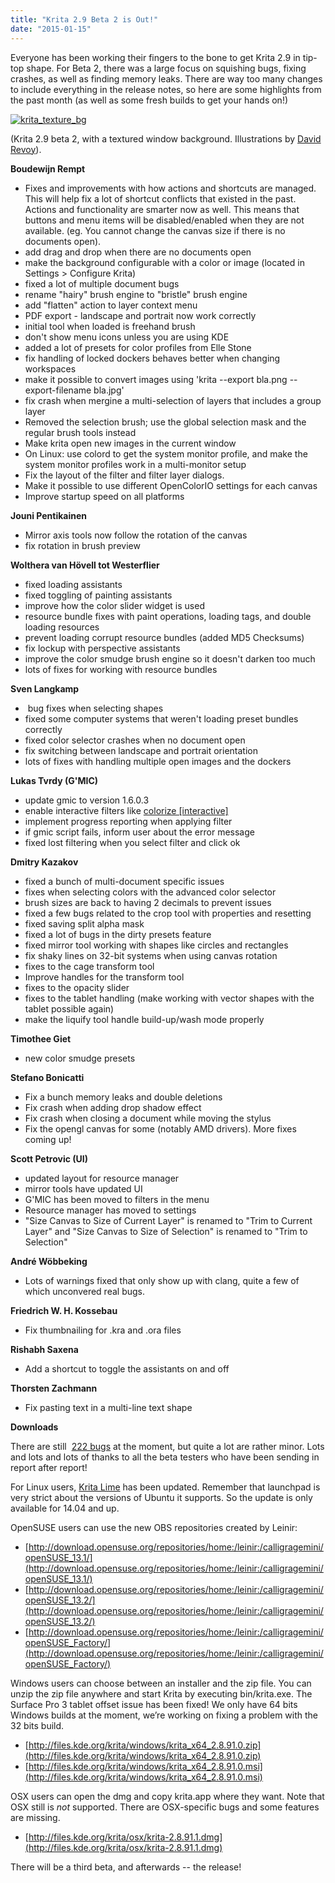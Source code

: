 ```yaml
---
title: "Krita 2.9 Beta 2 is Out!"
date: "2015-01-15"
---
```


Everyone has been working their fingers to the bone to get Krita 2.9 in tip-top shape. For Beta 2, there was a large focus on squishing bugs, fixing crashes, as well as finding memory leaks. There are way too many changes to include everything in the release notes, so here are some highlights from the past month (as well as some fresh builds to get your hands on!)

[![krita_texture_bg](/images/posts/2015/krita_texture_bg-1024x564.jpg)](/images/posts/2015/krita_texture_bg.jpg)

(Krita 2.9 beta 2, with a textured window background. Illustrations by [David Revoy](http://www.patreon.com/davidrevoy)).

**Boudewijn Rempt**

- Fixes and improvements with how actions and shortcuts are managed. This will help fix a lot of shortcut conflicts that existed in the past. Actions and functionality are smarter now as well. This means that buttons and menu items will be disabled/enabled when they are not available. (eg. You cannot change the canvas size if there is no documents open).
- add drag and drop when there are no documents open
- make the background configurable with a color or image (located in Settings > Configure Krita)
- fixed a lot of multiple document bugs
- rename "hairy" brush engine to "bristle" brush engine
- add "flatten" action to layer context menu
- PDF export - landscape and portrait now work correctly
- initial tool when loaded is freehand brush
- don't show menu icons unless you are using KDE
- added a lot of presets for color profiles from Elle Stone
- fix handling of locked dockers behaves better when changing workspaces
- make it possible to convert images using 'krita --export bla.png --export-filename bla.jpg'
- fix crash when mergine a multi-selection of layers that includes a group layer
- Removed the selection brush; use the global selection mask and the regular brush tools instead
- Make krita open new images in the current window
- On Linux: use colord to get the system monitor profile, and make the system monitor profiles work in a multi-monitor setup
- Fix the layout of the filter and filter layer dialogs.
- Make it possible to use different OpenColorIO settings for each canvas
- Improve startup speed on all platforms

**Jouni Pentikainen**

- Mirror axis tools now follow the rotation of the canvas
- fix rotation in brush preview

**Wolthera van Hövell tot Westerflier**

- fixed loading assistants
- fixed toggling of painting assistants
- improve how the color slider widget is used
- resource bundle fixes with paint operations, loading tags, and double loading resources
- prevent loading corrupt resource bundles (added MD5 Checksums)
- fix lockup with perspective assistants
- improve the color smudge brush engine so it doesn't darken too much
- lots of fixes for working with resource bundles

**Sven Langkamp**

-  bug fixes when selecting shapes
- fixed some computer systems that weren't loading preset bundles correctly
- fixed color selector crashes when no document open
- fix switching between landscape and portrait orientation
- lots of fixes with handling multiple open images and the dockers

**Lukas Tvrdy (G'MIC)**

- update gmic to version 1.6.0.3
- enable interactive filters like [colorize \[interactive\]](http://www.davidrevoy.com/article240/gmic-line-art-colorization)
- implement progress reporting when applying filter
- if gmic script fails, inform user about the error message
- fixed lost filtering when you select filter and click ok

**Dmitry Kazakov**

- fixed a bunch of multi-document specific issues
- fixes when selecting colors with the advanced color selector
- brush sizes are back to having 2 decimals to prevent issues
- fixed a few bugs related to the crop tool with properties and resetting
- fixed saving split alpha mask
- fixed a lot of bugs in the dirty presets feature
- fixed mirror tool working with shapes like circles and rectangles
- fix shaky lines on 32-bit systems when using canvas rotation
- fixes to the cage transform tool
- Improve handles for the transform tool
- fixes to the opacity slider
- fixes to the tablet handling (make working with vector shapes with the tablet possible again)
- make the liquify tool handle build-up/wash mode properly

**Timothee Giet**

- new color smudge presets

**Stefano Bonicatti**

- Fix a bunch memory leaks and double deletions
- Fix crash when adding drop shadow effect
- Fix crash when closing a document while moving the stylus
- Fix the opengl canvas for some (notably AMD drivers). More fixes coming up!

**Scott Petrovic (UI)**

- updated layout for resource manager
- mirror tools have updated UI
- G'MIC has been moved to filters in the menu
- Resource manager has moved to settings
- "Size Canvas to Size of Current Layer" is renamed to "Trim to Current Layer" and "Size Canvas to Size of Selection" is renamed to "Trim to Selection"

 **André Wöbbeking**

- Lots of warnings fixed that only show up with clang, quite a few of which unconvered real bugs.

**Friedrich W. H. Kossebau**

- Fix thumbnailing for .kra and .ora files

 **Rishabh Saxena**

- Add a shortcut to toggle the assistants on and off

**Thorsten Zachmann**

- Fix pasting text in a multi-line text shape

**Downloads**

There are still  [222 bugs](https://bugs.kde.org/buglist.cgi?bug_severity=critical&bug_severity=grave&bug_severity=major&bug_severity=crash&bug_severity=normal&bug_severity=minor&bug_status=UNCONFIRMED&bug_status=CONFIRMED&bug_status=ASSIGNED&bug_status=REOPENED&list_id=1167792&product=krita&query_format=advanced) at the moment, but quite a lot are rather minor. Lots and lots and lots of thanks to all the beta testers who have been sending in report after report!

For Linux users, [Krita Lime](https://launchpad.net/~dimula73/+archive/ubuntu/krita) has been updated. Remember that launchpad is very strict about the versions of Ubuntu it supports. So the update is only available for 14.04 and up.

OpenSUSE users can use the new OBS repositories created by Leinir:

- [http://download.opensuse.org/repositories/home:/leinir:/calligragemini/openSUSE_13.1/](http://download.opensuse.org/repositories/home:/leinir:/calligragemini/openSUSE_13.1/)
- [http://download.opensuse.org/repositories/home:/leinir:/calligragemini/openSUSE_13.2/](http://download.opensuse.org/repositories/home:/leinir:/calligragemini/openSUSE_13.2/)
- [http://download.opensuse.org/repositories/home:/leinir:/calligragemini/openSUSE_Factory/](http://download.opensuse.org/repositories/home:/leinir:/calligragemini/openSUSE_Factory/)

Windows users can choose between an installer and the zip file. You can unzip the zip file anywhere and start Krita by executing bin/krita.exe. The Surface Pro 3 tablet offset issue has been fixed! We only have 64 bits Windows builds at the moment, we’re working on fixing a problem with the 32 bits build.

- [http://files.kde.org/krita/windows/krita_x64_2.8.91.0.zip](http://files.kde.org/krita/windows/krita_x64_2.8.91.0.zip)
- [http://files.kde.org/krita/windows/krita_x64_2.8.91.0.msi](http://files.kde.org/krita/windows/krita_x64_2.8.91.0.msi)

OSX users can open the dmg and copy krita.app where they want. Note that OSX still is _not_ supported. There are OSX-specific bugs and some features are missing.

- [http://files.kde.org/krita/osx/krita-2.8.91.1.dmg](http://files.kde.org/krita/osx/krita-2.8.91.1.dmg)

There will be a third beta, and afterwards -- the release!

